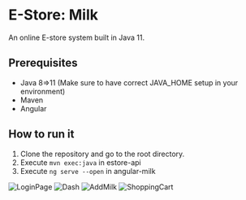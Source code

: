 # E-Store: Milk

An online E-store system built in Java 11.
  

## Prerequisites

- Java 8=>11 (Make sure to have correct JAVA_HOME setup in your environment)
- Maven
- Angular

## How to run it

1. Clone the repository and go to the root directory.
2. Execute `mvn exec:java` in estore-api
3. Execute `ng serve --open` in angular-milk

![LoginPage](https://github.com/YKhalitov/College-Projects/assets/94023846/db46d64c-3e1e-4594-9795-52422ddb841b)
![Dash](https://github.com/YKhalitov/College-Projects/assets/94023846/47a94802-68c1-4e1c-8955-47ae249f769e)
![AddMilk](https://github.com/YKhalitov/College-Projects/assets/94023846/84e34f11-b3d6-4fcb-936b-54d1a4c5889d)
![ShoppingCart](https://github.com/YKhalitov/College-Projects/assets/94023846/c77e5e93-4a5d-46b5-ae6a-b201c253feae)




